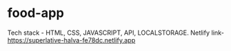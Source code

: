 # food-app
Tech stack - HTML, CSS, JAVASCRIPT, API, LOCALSTORAGE.
Netlify link- https://superlative-halva-fe78dc.netlify.app

